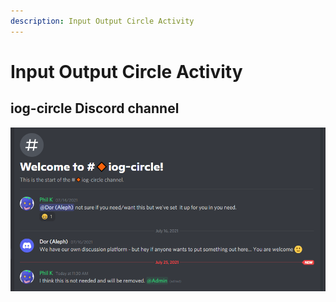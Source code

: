 ```yaml
---
description: Input Output Circle Activity
---
```


# Input Output Circle Activity

## iog-circle Discord channel

![](../.gitbook/assets/2021-07-25-16-.png)

